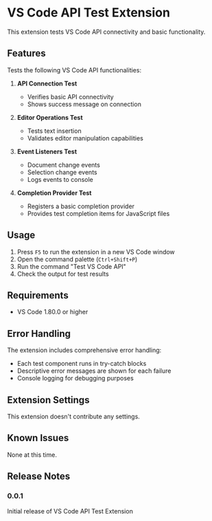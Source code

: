 # VS Code API Test Extension

This extension tests VS Code API connectivity and basic functionality.

## Features

Tests the following VS Code API functionalities:

1. **API Connection Test**
   - Verifies basic API connectivity
   - Shows success message on connection

2. **Editor Operations Test**
   - Tests text insertion
   - Validates editor manipulation capabilities

3. **Event Listeners Test**
   - Document change events
   - Selection change events
   - Logs events to console

4. **Completion Provider Test**
   - Registers a basic completion provider
   - Provides test completion items for JavaScript files

## Usage

1. Press `F5` to run the extension in a new VS Code window
2. Open the command palette (`Ctrl+Shift+P`)
3. Run the command "Test VS Code API"
4. Check the output for test results

## Requirements

- VS Code 1.80.0 or higher

## Error Handling

The extension includes comprehensive error handling:
- Each test component runs in try-catch blocks
- Descriptive error messages are shown for each failure
- Console logging for debugging purposes

## Extension Settings

This extension doesn't contribute any settings.

## Known Issues

None at this time.

## Release Notes

### 0.0.1

Initial release of VS Code API Test Extension
